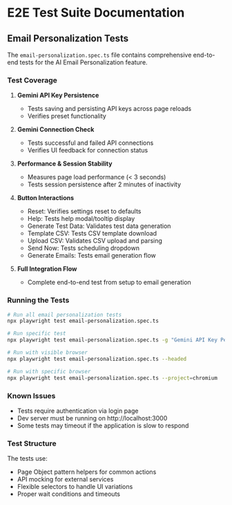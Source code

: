 # E2E Test Suite Documentation

## Email Personalization Tests

The `email-personalization.spec.ts` file contains comprehensive end-to-end tests for the AI Email Personalization feature.

### Test Coverage

1. **Gemini API Key Persistence**
   - Tests saving and persisting API keys across page reloads
   - Verifies preset functionality

2. **Gemini Connection Check**
   - Tests successful and failed API connections
   - Verifies UI feedback for connection status

3. **Performance & Session Stability**
   - Measures page load performance (< 3 seconds)
   - Tests session persistence after 2 minutes of inactivity

4. **Button Interactions**
   - Reset: Verifies settings reset to defaults
   - Help: Tests help modal/tooltip display
   - Generate Test Data: Validates test data generation
   - Template CSV: Tests CSV template download
   - Upload CSV: Validates CSV upload and parsing
   - Send Now: Tests scheduling dropdown
   - Generate Emails: Tests email generation flow

5. **Full Integration Flow**
   - Complete end-to-end test from setup to email generation

### Running the Tests

```bash
# Run all email personalization tests
npx playwright test email-personalization.spec.ts

# Run specific test
npx playwright test email-personalization.spec.ts -g "Gemini API Key Persistence"

# Run with visible browser
npx playwright test email-personalization.spec.ts --headed

# Run with specific browser
npx playwright test email-personalization.spec.ts --project=chromium
```

### Known Issues

- Tests require authentication via login page
- Dev server must be running on http://localhost:3000
- Some tests may timeout if the application is slow to respond

### Test Structure

The tests use:
- Page Object pattern helpers for common actions
- API mocking for external services
- Flexible selectors to handle UI variations
- Proper wait conditions and timeouts
